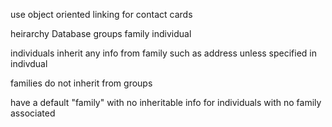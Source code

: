 use object oriented linking for contact cards

heirarchy
Database
  groups
    family
      individual
      
individuals inherit any info from family such as address unless specified in indivdual

families do not inherit from groups

have a default "family" with no inheritable info for individuals with no family associated
